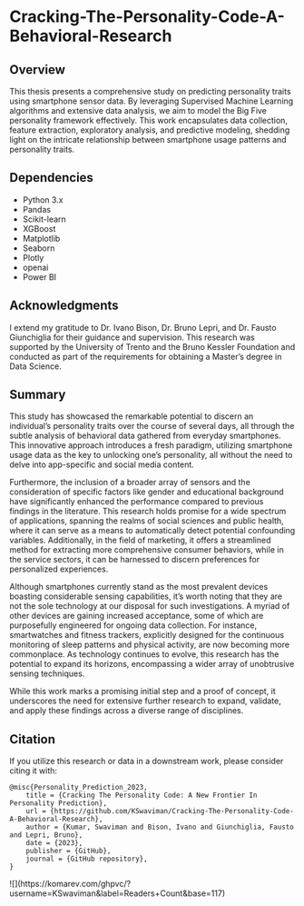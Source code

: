 # Cracking-The-Personality-Code-A-Behavioral-Research

## Overview
This thesis presents a comprehensive study on predicting personality traits using smartphone sensor data. By leveraging Supervised Machine Learning algorithms and extensive data analysis, we aim to model the Big Five personality framework effectively. This work encapsulates data collection, feature extraction, exploratory analysis, and predictive modeling, shedding light on the intricate relationship between smartphone usage patterns and personality traits.

## Dependencies
- Python 3.x
- Pandas
- Scikit-learn
- XGBoost
- Matplotlib
- Seaborn
- Plotly
- openai
- Power BI

## Acknowledgments
I extend my gratitude to Dr. Ivano Bison, Dr. Bruno Lepri, and Dr. Fausto Giunchiglia for their guidance and supervision. This research was supported by the University of Trento and the Bruno Kessler Foundation and conducted as part of the requirements for obtaining a Master’s degree in Data Science.

## Summary
This study has showcased the remarkable potential to discern an individual’s personality traits over
the course of several days, all through the subtle analysis of behavioral data gathered from everyday
smartphones. This innovative approach introduces a fresh paradigm, utilizing smartphone usage data
as the key to unlocking one’s personality, all without the need to delve into app-specific and social
media content.

Furthermore, the inclusion of a broader array of sensors and the consideration of specific factors
like gender and educational background have significantly enhanced the performance compared to
previous findings in the literature. This research holds promise for a wide spectrum of applications,
spanning the realms of social sciences and public health, where it can serve as a means to automatically
detect potential confounding variables. Additionally, in the field of marketing, it offers a streamlined
method for extracting more comprehensive consumer behaviors, while in the service sectors, it can be
harnessed to discern preferences for personalized experiences.

Although smartphones currently stand as the most prevalent devices boasting considerable sensing
capabilities, it’s worth noting that they are not the sole technology at our disposal for such investigations. A myriad of other devices are gaining increased acceptance, some of which are purposefully engineered for ongoing data collection. For instance, smartwatches and fitness trackers, explicitly
designed for the continuous monitoring of sleep patterns and physical activity, are now becoming
more commonplace. As technology continues to evolve, this research has the potential to expand its
horizons, encompassing a wider array of unobtrusive sensing techniques.

While this work marks a promising initial step and a proof of concept, it underscores the need
for extensive further research to expand, validate, and apply these findings across a diverse range of
disciplines.


## Citation

If you utilize this research or data in a downstream work, please consider citing it with:
```
@misc{Personality_Prediction_2023,
	title = {Cracking The Personality Code: A New Frontier In Personality Prediction},
	url = {https://github.com/KSwaviman/Cracking-The-Personality-Code-A-Behavioral-Research},
	author = {Kumar, Swaviman and Bison, Ivano and Giunchiglia, Fausto and Lepri, Bruno},
	date = {2023},
	publisher = {GitHub},
  	journal = {GitHub repository},
}
```
<p align="left">
![](https://komarev.com/ghpvc/?username=KSwaviman&label=Readers+Count&base=117)
</p>
